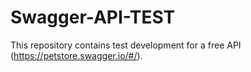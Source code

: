 # Swagger-API-TEST
This repository contains test development for a free API (https://petstore.swagger.io/#/).
